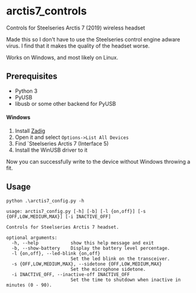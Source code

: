 # arctis7_controls
Controls for Steelseries Arctis 7 (2019) wireless headset 

Made this so I don't have to use the Steelseries control engine adware virus.
I find that it makes the quality of the headset worse.

Works on Windows, and most likely on Linux.

## Prerequisites
- Python 3
- PyUSB
- libusb or some other backend for PyUSB

#### Windows 
1. Install [Zadig](https://zadig.akeo.ie/)
1. Open it and select `Options->List All Devices`
1. Find `Steelseries Arctis 7 (Interface 5)
1. Install the WinUSB driver to it

Now you can successfully write to the device without Windows throwing a fit.
## Usage

```
python .\arctis7_config.py -h    

usage: arctis7_config.py [-h] [-b] [-l {on,off}] [-s {OFF,LOW,MEDIUM,MAX}] [-i INACTIVE_OFF]

Controls for Steelseries Arctis 7 headset.

optional arguments:
  -h, --help            show this help message and exit
  -b, --show-battery    Display the battery level percentage.
  -l {on,off}, --led-blink {on,off}
                        Set the led blink on the transceiver.
  -s {OFF,LOW,MEDIUM,MAX}, --sidetone {OFF,LOW,MEDIUM,MAX}
                        Set the microphone sidetone.
  -i INACTIVE_OFF, --inactive-off INACTIVE_OFF
                        Set the time to shutdown when inactive in minutes (0 - 90).
```
